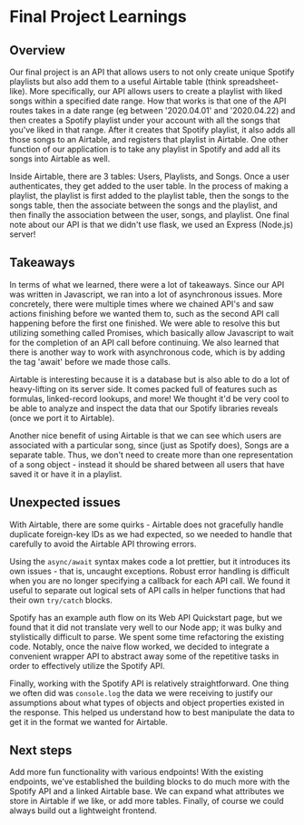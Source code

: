 # Final Project Learnings 

## Overview

Our final project is an API that allows users to not only create unique Spotify playlists but also add them to a useful Airtable table (think spreadsheet-like). More specifically, our API allows users to create a playlist with liked songs within a specified date range. How that works is that one of the API routes takes in a date range (eg between '2020.04.01' and '2020.04.22) and then creates a Spotify playlist under your account with all the songs that you've liked in that range. After it creates that Spotify playlist, it also adds all those songs to an Airtable, and registers that playlist in Airtable. One other function of our application is to take any playlist in Spotify and add all its songs into Airtable as well.

Inside Airtable, there are 3 tables: Users, Playlists, and Songs. Once a user authenticates, they get added to the user table. In the process of making a playlist, the playlist is first added to the playlist table, then the songs to the songs table, then the associate between the songs and the playlist, and then finally the association between the user, songs, and playlist. One final note about our API is that we didn't use flask, we used an Express (Node.js) server!

## Takeaways

In terms of what we learned, there were a lot of takeaways. Since our API was written in Javascript, we ran into a lot of asynchronous issues. More concretely, there were multiple times where we chained API's and saw actions finishing before we wanted them to, such as the second API call happening before the first one finished. We were able to resolve this but utilizing something called Promises, which basically allow Javascript to wait for the completion of an API call before continuing. We also learned that there is another way to work with asynchronous code, which is by adding the tag 'await' before we made those calls.

Airtable is interesting because it is a database but is also able to do a lot of heavy-lifting on its server side. It comes packed full of features such as formulas, linked-record lookups, and more! We thought it'd be very cool to be able to analyze and inspect the data that our Spotify libraries reveals (once we port it to Airtable).

Another nice benefit of using Airtable is that we can see which users are associated with a particular song, since (just as Spotify does), Songs are a separate table. Thus, we don't need to create more than one representation of a song object - instead it should be shared between all users that have saved it or have it in a playlist.

## Unexpected issues

With Airtable, there are some quirks - Airtable does not gracefully handle duplicate foreign-key IDs as we had expected, so we needed to handle that carefully to avoid the Airtable API throwing errors.

Using the `async/await` syntax makes code a lot prettier, but it introduces its own issues - that is, uncaught exceptions. Robust error handling is difficult when you are no longer specifying a callback for each API call. We found it useful to separate out logical sets of API calls in helper functions that had their own `try/catch` blocks.

Spotify has an example auth flow on its Web API Quickstart page, but we found that it did not translate very well to our Node app; it was bulky and stylistically difficult to parse. We spent some time refactoring the existing code. Notably, once the naive flow worked, we decided to integrate a convenient wrapper API to abstract away some of the repetitive tasks in order to effectively utilize the Spotify API.

Finally, working with the Spotify API is relatively straightforward. One thing we often did was `console.log` the data we were receiving to justify our assumptions about what types of objects and object properties existed in the response. This helped us understand how to best manipulate the data to get it in the format we wanted for Airtable.

## Next steps

Add more fun functionality with various endpoints! With the existing endpoints, we've established the building blocks to do much more with the Spotify API and a linked Airtable base. We can expand what attributes we store in Airtable if we like, or add more tables. Finally, of course we could always build out a lightweight frontend.